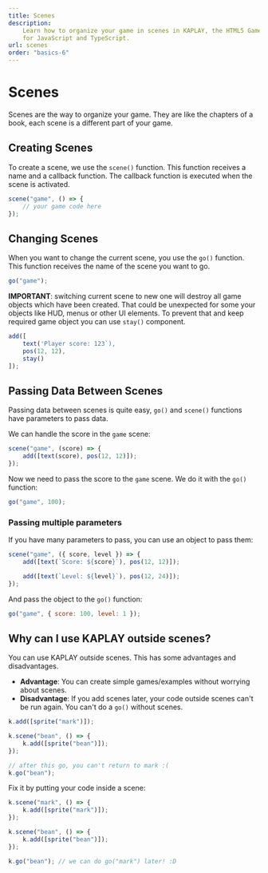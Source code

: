 ```yaml
---
title: Scenes
description:
    Learn how to organize your game in scenes in KAPLAY, the HTML5 Game Engine
    for JavaScript and TypeScript.
url: scenes
order: "basics-6"
---
```


# Scenes

Scenes are the way to organize your game. They are like the chapters of a book,
each scene is a different part of your game.

## Creating Scenes

To create a scene, we use the `scene()` function. This function receives a name
and a callback function. The callback function is executed when the scene is
activated.

```js
scene("game", () => {
    // your game code here
});
```

## Changing Scenes

When you want to change the current scene, you use the `go()` function. This
function receives the name of the scene you want to go.

```js
go("game");
```

**IMPORTANT**: switching current scene to new one will destroy all game objects which have been created.
That could be unexpected for some your objects like HUD, menus or other UI elements. To prevent that and keep
required game object you can use `stay()` component.

```js
add([
    text('Player score: 123`),
    pos(12, 12),
    stay()
]);
```

## Passing Data Between Scenes

Passing data between scenes is quite easy, `go()` and `scene()` functions have
parameters to pass data.

We can handle the score in the `game` scene:

```js
scene("game", (score) => {
    add([text(score), pos(12, 12)]);
});
```

Now we need to pass the score to the `game` scene. We do it with the `go()`
function:

```js
go("game", 100);
```

### Passing multiple parameters

If you have many parameters to pass, you can use an object to pass them:

```js
scene("game", ({ score, level }) => {
    add([text(`Score: ${score}`), pos(12, 12)]);

    add([text(`Level: ${level}`), pos(12, 24)]);
});
```

And pass the object to the `go()` function:

```js
go("game", { score: 100, level: 1 });
```

## Why can I use KAPLAY outside scenes?

You can use KAPLAY outside scenes. This has some advantages and disadvantages.

- **Advantage**: You can create simple games/examples without worrying about
  scenes.
- **Disadvantage**: If you add scenes later, your code outside scenes can't be
  run again. You can't do a `go()` without scenes.

```js
k.add([sprite("mark")]);

k.scene("bean", () => {
    k.add([sprite("bean")]);
});

// after this go, you can't return to mark :(
k.go("bean");
```

Fix it by putting your code inside a scene:

```js
k.scene("mark", () => {
    k.add([sprite("mark")]);
});

k.scene("bean", () => {
    k.add([sprite("bean")]);
});

k.go("bean"); // we can do go("mark") later! :D
```
